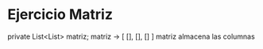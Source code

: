 # Ejercicio Matriz
private List<List<E>> matriz;
matriz -> [ [], [], [] ]
matriz almacena las columnas
